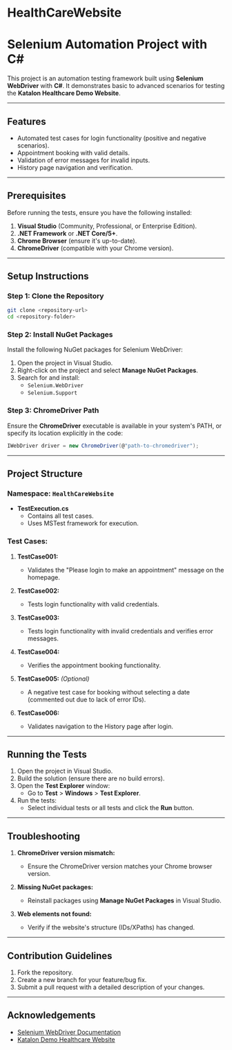 # HealthCareWebsite
# Selenium Automation Project with C#

This project is an automation testing framework built using **Selenium WebDriver** with **C#**. It demonstrates basic to advanced scenarios for testing the **Katalon Healthcare Demo Website**.

---

## Features
- Automated test cases for login functionality (positive and negative scenarios).
- Appointment booking with valid details.
- Validation of error messages for invalid inputs.
- History page navigation and verification.

---

## Prerequisites

Before running the tests, ensure you have the following installed:

1. **Visual Studio** (Community, Professional, or Enterprise Edition).
2. **.NET Framework** or **.NET Core/5+**.
3. **Chrome Browser** (ensure it's up-to-date).
4. **ChromeDriver** (compatible with your Chrome version).

---

## Setup Instructions

### Step 1: Clone the Repository
```bash
git clone <repository-url>
cd <repository-folder>
```

### Step 2: Install NuGet Packages

Install the following NuGet packages for Selenium WebDriver:

1. Open the project in Visual Studio.
2. Right-click on the project and select **Manage NuGet Packages**.
3. Search for and install:
   - `Selenium.WebDriver`
   - `Selenium.Support`

### Step 3: ChromeDriver Path

Ensure the **ChromeDriver** executable is available in your system's PATH, or specify its location explicitly in the code:
```csharp
IWebDriver driver = new ChromeDriver(@"path-to-chromedriver");
```

---

## Project Structure

### Namespace: `HealthCareWebsite`

- **TestExecution.cs**
  - Contains all test cases.
  - Uses MSTest framework for execution.

### Test Cases:

1. **TestCase001:**
   - Validates the "Please login to make an appointment" message on the homepage.

2. **TestCase002:**
   - Tests login functionality with valid credentials.

3. **TestCase003:**
   - Tests login functionality with invalid credentials and verifies error messages.

4. **TestCase004:**
   - Verifies the appointment booking functionality.

5. **TestCase005:** *(Optional)*
   - A negative test case for booking without selecting a date (commented out due to lack of error IDs).

6. **TestCase006:**
   - Validates navigation to the History page after login.

---

## Running the Tests

1. Open the project in Visual Studio.
2. Build the solution (ensure there are no build errors).
3. Open the **Test Explorer** window:
   - Go to **Test** > **Windows** > **Test Explorer**.
4. Run the tests:
   - Select individual tests or all tests and click the **Run** button.

---


## Troubleshooting

1. **ChromeDriver version mismatch:**
   - Ensure the ChromeDriver version matches your Chrome browser version.

2. **Missing NuGet packages:**
   - Reinstall packages using **Manage NuGet Packages** in Visual Studio.

3. **Web elements not found:**
   - Verify if the website's structure (IDs/XPaths) has changed.

---

## Contribution Guidelines

1. Fork the repository.
2. Create a new branch for your feature/bug fix.
3. Submit a pull request with a detailed description of your changes.

---


## Acknowledgements

- [Selenium WebDriver Documentation](https://www.selenium.dev/documentation/)
- [Katalon Demo Healthcare Website](https://katalon-demo-cura.herokuapp.com/)


